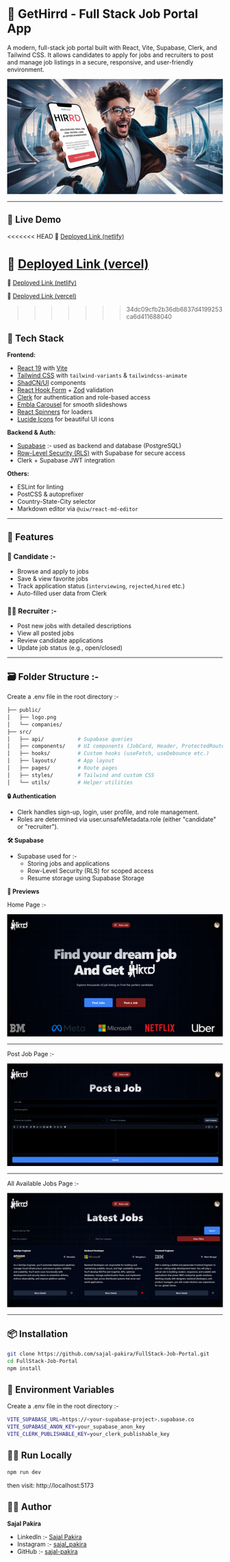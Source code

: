 # 🚀 GetHirrd - Full Stack Job Portal App

A modern, full-stack job portal built with React, Vite, Supabase, Clerk, and Tailwind CSS. It allows candidates to apply for jobs and recruiters to post and manage job listings in a secure, responsive, and user-friendly environment.

![Banner](./public/banner.jpeg)

---

## 🚀 Live Demo

<<<<<<< HEAD
🔗 [Deployed Link (netlify)](https://gethirrd-by-sajal-pakira.netlify.app/)

🔗 [Deployed Link (vercel)](https://get-hirrd-by-sajal-pakira.vercel.app/)
=======

🔗 [Deployed Link (netlify)](https://gethirrd-by-sajal-pakira.netlify.app/)

🔗 [Deployed Link (vercel)](https://get-hirrd-by-sajal-pakira.vercel.app/)

>>>>>>> 34dc09cfb2b36db6837d4199253ca6d411688040

## 🔧 Tech Stack

**Frontend:**

- [React 19](https://reactjs.org/) with [Vite](https://vitejs.dev/)
- [Tailwind CSS](https://tailwindcss.com/) with `tailwind-variants` & `tailwindcss-animate`
- [ShadCN/UI](https://ui.shadcn.dev/) components
- [React Hook Form](https://react-hook-form.com/) + [Zod](https://github.com/colinhacks/zod) validation
- [Clerk](https://clerk.dev/) for authentication and role-based access
- [Embla Carousel](https://www.embla-carousel.com/) for smooth slideshows
- [React Spinners](https://www.davidhu.io/react-spinners/) for loaders
- [Lucide Icons](https://lucide.dev/icons/) for beautiful UI icons

**Backend & Auth:**

- [Supabase](https://supabase.io/) :- used as backend and database (PostgreSQL)
- [Row-Level Security (RLS)](https://supabase.com/docs/learn/auth-deep-dive/auth-row-level-security) with Supabase for secure access
- Clerk + Supabase JWT integration

**Others:**

- ESLint for linting
- PostCSS & autoprefixer
- Country-State-City selector
- Markdown editor via `@uiw/react-md-editor`

---

## 🔐 Features

### 👤 Candidate :-

- Browse and apply to jobs
- Save & view favorite jobs
- Track application status (`interviewing`, `rejected`,`hired` etc.)
- Auto-filled user data from Clerk

### 🧑‍💼 Recruiter :-

- Post new jobs with detailed descriptions
- View all posted jobs
- Review candidate applications
- Update job status (e.g., open/closed)

---

## 🗃️ Folder Structure :-

Create a .env file in the root directory :-

```bash
├── public/
│   ├── logo.png
│   └── companies/
├── src/
│   ├── api/           # Supabase queries
│   ├── components/    # UI components (JobCard, Header, ProtectedRoute etc.)
│   ├── hooks/         # Custom hooks (useFetch, useDebounce etc.)
│   ├── layouts/       # App layout
│   ├── pages/         # Route pages
│   ├── styles/        # Tailwind and custom CSS
│   └── utils/         # Helper utilities


```

**🔒 Authentication**

- Clerk handles sign-up, login, user profile, and role management.
- Roles are determined via user.unsafeMetadata.role (either "candidate" or "recruiter").

**🛠️ Supabase**

- Supabase used for :-
  - Storing jobs and applications
  - Row-Level Security (RLS) for scoped access
  - Resume storage using Supabase Storage

**📸 Previews**

Home Page :-

![Banner](./public/screenshots/HomePage.png)

---

Post Job Page :-

![Banner](./public/screenshots/PostJob.png)

---

All Available Jobs Page :-

![Banner](./public/screenshots/All%20available%20Jobs.png)

---

## 📦 Installation

```bash
git clone https://github.com/sajal-pakira/FullStack-Job-Portal.git
cd FullStack-Job-Portal
npm install
```

## 🧪 Environment Variables

Create a .env file in the root directory :-

```bash
VITE_SUPABASE_URL=https://<your-supabase-project>.supabase.co
VITE_SUPABASE_ANON_KEY=your_supabase_anon_key
VITE_CLERK_PUBLISHABLE_KEY=your_clerk_publishable_key

```

## 🏃‍♂️ Run Locally

```bash
npm run dev
```

then visit: http://localhost:5173

## 🧑‍💻 Author

**Sajal Pakira**

- LinkedIn :- [Sajal Pakira](https://www.linkedin.com/in/sajal-pakira-13661b241/)
- Instagram :- [sajal_pakira](https://www.instagram.com/sajal_pakira?igsh=MXNkNHdvdnc3aDF3ZA==)
- GitHub :- [sajal-pakira](https://github.com/sajal-pakira)
